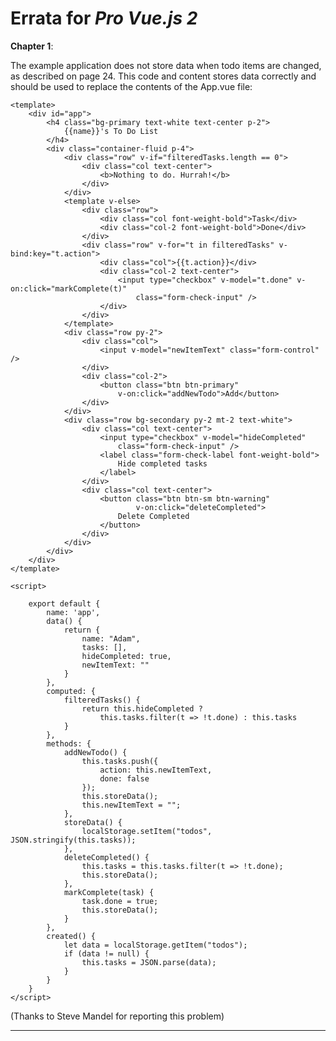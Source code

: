 # Errata for *Pro Vue.js 2*

**Chapter 1**:
 
The example application does not store data when todo items are changed, as described on page 24. This code and content stores data correctly and should be used to replace the contents of the App.vue file:

    <template>
        <div id="app">
            <h4 class="bg-primary text-white text-center p-2">
                {{name}}'s To Do List
            </h4>
            <div class="container-fluid p-4">
                <div class="row" v-if="filteredTasks.length == 0">
                    <div class="col text-center">
                        <b>Nothing to do. Hurrah!</b>
                    </div>
                </div>
                <template v-else>
                    <div class="row">
                        <div class="col font-weight-bold">Task</div>
                        <div class="col-2 font-weight-bold">Done</div>
                    </div>
                    <div class="row" v-for="t in filteredTasks" v-bind:key="t.action">
                        <div class="col">{{t.action}}</div>
                        <div class="col-2 text-center">
                            <input type="checkbox" v-model="t.done" v-on:click="markComplete(t)"
                                class="form-check-input" />
                        </div>
                    </div>
                </template>
                <div class="row py-2">
                    <div class="col">
                        <input v-model="newItemText" class="form-control" />
                    </div>
                    <div class="col-2">
                        <button class="btn btn-primary" 
                            v-on:click="addNewTodo">Add</button>
                    </div>
                </div>
                <div class="row bg-secondary py-2 mt-2 text-white">
                    <div class="col text-center">
                        <input type="checkbox" v-model="hideCompleted" 
                            class="form-check-input" />
                        <label class="form-check-label font-weight-bold">
                            Hide completed tasks
                        </label>
                    </div>
                    <div class="col text-center">
                        <button class="btn btn-sm btn-warning" 
                                v-on:click="deleteCompleted">
                            Delete Completed
                        </button>
                    </div>
                </div>
            </div>
        </div>
    </template>

    <script>

        export default {
            name: 'app',
            data() {
                return {
                    name: "Adam",
                    tasks: [],
                    hideCompleted: true,
                    newItemText: ""
                }
            },
            computed: {
                filteredTasks() {
                    return this.hideCompleted ?
                        this.tasks.filter(t => !t.done) : this.tasks
                }
            },
            methods: {
                addNewTodo() {
                    this.tasks.push({
                        action: this.newItemText,
                        done: false
                    });
                    this.storeData();
                    this.newItemText = "";
                },
                storeData() {
                    localStorage.setItem("todos", JSON.stringify(this.tasks));
                },
                deleteCompleted() {
                    this.tasks = this.tasks.filter(t => !t.done);
                    this.storeData();
                },
                markComplete(task) {
                    task.done = true;
                    this.storeData();
                }
            },
            created() {
                let data = localStorage.getItem("todos");
                if (data != null) {
                    this.tasks = JSON.parse(data);
                }
            }
        }
    </script>


(Thanks to Steve Mandel for reporting this problem)

***
